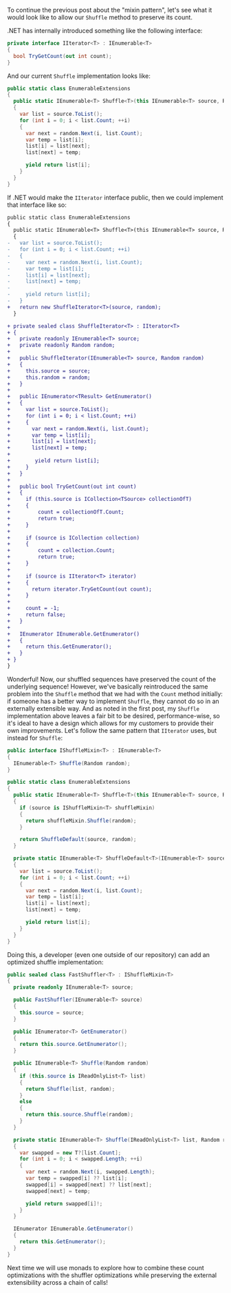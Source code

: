 To continue the previous post about the "mixin pattern", let's see what it would look like to allow our `Shuffle` method to preserve its count.

.NET has internally introduced something like the following interface:
```csharp
private interface IIterator<T> : IEnumerable<T>
{
  bool TryGetCount(out int count);
}
```

And our current `Shuffle` implementation looks like:

```csharp
public static class EnumerableExtensions
{
  public static IEnumerable<T> Shuffle<T>(this IEnumerable<T> source, Random random)
  {
    var list = source.ToList();
    for (int i = 0; i < list.Count; ++i)
    {
      var next = random.Next(i, list.Count);
      var temp = list[i];
      list[i] = list[next];
      list[next] = temp;

      yield return list[i];
    }
  }
}
```

If .NET would make the `IIterator` interface public, then we could implement that interface like so:

```diff
public static class EnumerableExtensions
{
  public static IEnumerable<T> Shuffle<T>(this IEnumerable<T> source, Random random)
  {
-   var list = source.ToList();
-   for (int i = 0; i < list.Count; ++i)
-   {
-     var next = random.Next(i, list.Count);
-     var temp = list[i];
-     list[i] = list[next];
-     list[next] = temp;
-
-     yield return list[i];
-   }
+   return new ShuffleIterator<T>(source, random);
  }

+ private sealed class ShuffleIterator<T> : IIterator<T>
+ {
+   private readonly IEnumerable<T> source;
+   private readonly Random random;
+
+   public ShuffleIterator(IEnumerable<T> source, Random random)
+   {
+     this.source = source;
+     this.random = random;
+   }
+
+   public IEnumerator<TResult> GetEnumerator()
+   {
+     var list = source.ToList();
+     for (int i = 0; i < list.Count; ++i)
+     {
+       var next = random.Next(i, list.Count);
+       var temp = list[i];
+       list[i] = list[next];
+       list[next] = temp;
+
+        yield return list[i];
+     }
+   }
+
+   public bool TryGetCount(out int count)
+   {
+     if (this.source is ICollection<TSource> collectionOfT)
+     {
+         count = collectionOfT.Count;
+         return true;
+     }
+
+     if (source is ICollection collection)
+     {
+         count = collection.Count;
+         return true;
+     }
+
+     if (source is IIterator<T> iterator)
+     {
+       return iterator.TryGetCount(out count);
+     }
+
+     count = -1;
+     return false;
+   }
+
+   IEnumerator IEnumerable.GetEnumerator()
+   {
+     return this.GetEnumerator();
+   }
+ }
}
```

Wonderful! Now, our shuffled sequences have preserved the count of the underlying sequence! However, we've basically reintroduced the same problem into the `Shuffle` method that we had with the `Count` method initially: if someone has a better way to implement `Shuffle`, they cannot do so in an externally extensible way. And as noted in the first post, my `Shuffle` implementation above leaves a fair bit to be desired, performance-wise, so it's ideal to have a design which allows for my customers to provide their own improvements. Let's follow the same pattern that `IIterator` uses, but instead for `Shuffle`:

```csharp
public interface IShuffleMixin<T> : IEnumerable<T>
{
  IEnumerable<T> Shuffle(Random random);
}

public static class EnumerableExtensions
{
  public static IEnumerable<T> Shuffle<T>(this IEnumerable<T> source, Random random)
  {
    if (source is IShuffleMixin<T> shuffleMixin)
    {
      return shuffleMixin.Shuffle(random);
    }

    return ShuffleDefault(source, random);
  }

  private static IEnumerable<T> ShuffleDefault<T>(IEnumerable<T> source, Random random)
  {
    var list = source.ToList();
    for (int i = 0; i < list.Count; ++i)
    {
      var next = random.Next(i, list.Count);
      var temp = list[i];
      list[i] = list[next];
      list[next] = temp;

      yield return list[i];
    }
  }
}
```

Doing this, a developer (even one outside of our repository) can add an optimized shuffle implementation:

```csharp
public sealed class FastShuffler<T> : IShuffleMixin<T>
{
  private readonly IEnumerable<T> source;

  public FastShuffler(IEnumerable<T> source)
  {
    this.source = source;
  }

  public IEnumerator<T> GetEnumerator()
  {
    return this.source.GetEnumerator();
  }

  public IEnumerable<T> Shuffle(Random random)
  {
    if (this.source is IReadOnlyList<T> list)
    {
      return Shuffle(list, random);
    }
    else
    {
      return this.source.Shuffle(random);
    }
  }

  private static IEnumerable<T> Shuffle(IReadOnlyList<T> list, Random random)
  {
    var swapped = new T?[list.Count];
    for (int i = 0; i < swapped.Length; ++i)
    {
      var next = random.Next(i, swapped.Length);
      var temp = swapped[i] ?? list[i];
      swapped[i] = swapped[next] ?? list[next];
      swapped[next] = temp;

      yield return swapped[i]!;
    }
  }

  IEnumerator IEnumerable.GetEnumerator()
  {
    return this.GetEnumerator();
  }
}
```

Next time we will use monads to explore how to combine these count optimizations with the shuffler optimizations while preserving the external extensibility across a chain of calls!





















































